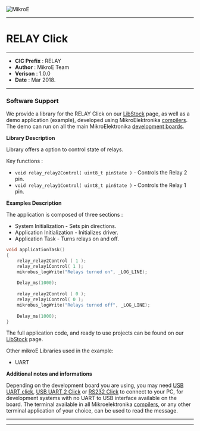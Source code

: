 ![MikroE](http://www.mikroe.com/img/designs/beta/logo_small.png)

---

# RELAY Click

---

- **CIC Prefix**  : RELAY
- **Author**      : MikroE Team
- **Verison**     : 1.0.0
- **Date**        : Mar 2018.

---

### Software Support

We provide a library for the RELAY Click on our [LibStock](https://libstock.mikroe.com/projects/view/526/relay-click) 
page, as well as a demo application (example), developed using MikroElektronika 
[compilers](http://shop.mikroe.com/compilers). The demo can run on all the main 
MikroElektronika [development boards](http://shop.mikroe.com/development-boards).

**Library Description**

Library offers a option to control state of relays.

Key functions :

- ``` void relay_relay2Control( uint8_t pinState ) ``` - Controls the Relay 2 pin.
- ``` void relay_relay1Control( uint8_t pinState ) ``` - Controls the Relay 1 pin.

**Examples Description**

The application is composed of three sections :

- System Initialization - Sets pin directions.
- Application Initialization - Initializes driver.
- Application Task - Turns relays on and off.


```.c
void applicationTask()
{
    relay_relay2Control ( 1 );
    relay_relay1Control( 1 );
    mikrobus_logWrite("Relays turned on", _LOG_LINE);
    
    Delay_ms(1000);
    
    relay_relay2Control ( 0 );
    relay_relay1Control( 0 );
    mikrobus_logWrite("Relays turned off", _LOG_LINE);
    
    Delay_ms(1000);
}
```

The full application code, and ready to use projects can be found on our 
[LibStock](https://libstock.mikroe.com/projects/view/526/relay-click) page.

Other mikroE Libraries used in the example:

- UART

**Additional notes and informations**

Depending on the development board you are using, you may need 
[USB UART click](http://shop.mikroe.com/usb-uart-click), 
[USB UART 2 Click](http://shop.mikroe.com/usb-uart-2-click) or 
[RS232 Click](http://shop.mikroe.com/rs232-click) to connect to your PC, for 
development systems with no UART to USB interface available on the board. The 
terminal available in all Mikroelektronika 
[compilers](http://shop.mikroe.com/compilers), or any other terminal application 
of your choice, can be used to read the message.

---
---
